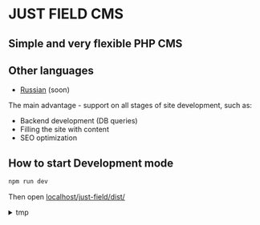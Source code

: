 # JUST FIELD CMS
## Simple and very flexible PHP CMS

## Other languages
- [Russian](./README.ru.md) (soon)

The main advantage - support on all stages of site development, such as:
- Backend development (DB queries)
- Filling the site with content
- SEO optimization

## How to start Development mode

```bash
npm run dev
```
Then open [localhost/just-field/dist/](http://localhost/just-field/dist/)

<details><summary>tmp</summary>

Проблемы:
- Формы
- Рекомендации товаров
- Создание товаров
- Создание событий
- Поиск (по группе и в целом)
- Мультиязычность полей
- Мультиязычность админки
- Создание типов групп полей (блог-пост, событие, товар)
- Использование разных типов групп внутри массива полей
- История изменений
- Дата изменения
- Кто изменил
- Аккаунты и роли
- Роль админа позволяет задавать тип отображения другим аккаунтам
- Типы отображения позволяют скрывать или запрещать редактировать поля и группы полей
- Импорт/экспорт состояния цмс



ТИПЫ ПОЛЕЙ:
```
Типы полей можно использовать друг в друге.

1. Поле
Базовый тип. Его нельзя удалить. Его нельзя изменять.

2. Картинка
Базовый тип. Нельзя удалить и менять. Дропдаун в админке. Выводиться картинка.

3. Файл
Базовый тип. Нельзя удалить и менять. Дропдаун в админке. Выводится имя файла и иконка.

4. Кастомны тип
Создаётся с помощью базовых типов. Можно группировать поля. Группа имеет фиксированную ширину и название. Всё поля в группе идут в колонку.
Название группы:
- поле
- картинка
- файл
```

</details>